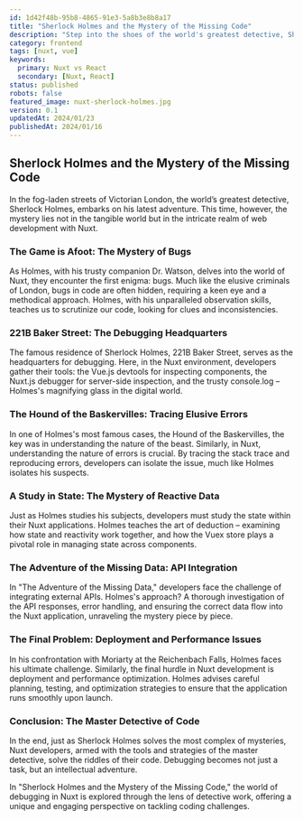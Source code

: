 ```yaml
---
id: 1d42f48b-95b8-4865-91e3-5a8b3e8b8a17
title: "Sherlock Holmes and the Mystery of the Missing Code"
description: "Step into the shoes of the world's greatest detective, Sherlock Holmes, as we unravel the mysteries of debugging in Nuxt. Learn how to methodically approach and solve complex coding conundrums in your Nuxt applications."
category: frontend
tags: [nuxt, vue]
keywords: 
  primary: Nuxt vs React
  secondary: [Nuxt, React]
status: published
robots: false
featured_image: nuxt-sherlock-holmes.jpg
version: 0.1
updatedAt: 2024/01/23
publishedAt: 2024/01/16
---
```


## Sherlock Holmes and the Mystery of the Missing Code

In the fog-laden streets of Victorian London, the world’s greatest detective, Sherlock Holmes, embarks on his latest adventure. This time, however, the mystery lies not in the tangible world but in the intricate realm of web development with Nuxt.

### The Game is Afoot: The Mystery of Bugs

As Holmes, with his trusty companion Dr. Watson, delves into the world of Nuxt, they encounter the first enigma: bugs. Much like the elusive criminals of London, bugs in code are often hidden, requiring a keen eye and a methodical approach. Holmes, with his unparalleled observation skills, teaches us to scrutinize our code, looking for clues and inconsistencies.

### 221B Baker Street: The Debugging Headquarters

The famous residence of Sherlock Holmes, 221B Baker Street, serves as the headquarters for debugging. Here, in the Nuxt environment, developers gather their tools: the Vue.js devtools for inspecting components, the Nuxt.js debugger for server-side inspection, and the trusty console.log – Holmes's magnifying glass in the digital world.

### The Hound of the Baskervilles: Tracing Elusive Errors

In one of Holmes's most famous cases, the Hound of the Baskervilles, the key was in understanding the nature of the beast. Similarly, in Nuxt, understanding the nature of errors is crucial. By tracing the stack trace and reproducing errors, developers can isolate the issue, much like Holmes isolates his suspects.

### A Study in State: The Mystery of Reactive Data

Just as Holmes studies his subjects, developers must study the state within their Nuxt applications. Holmes teaches the art of deduction – examining how state and reactivity work together, and how the Vuex store plays a pivotal role in managing state across components.

### The Adventure of the Missing Data: API Integration

In "The Adventure of the Missing Data," developers face the challenge of integrating external APIs. Holmes's approach? A thorough investigation of the API responses, error handling, and ensuring the correct data flow into the Nuxt application, unraveling the mystery piece by piece.

### The Final Problem: Deployment and Performance Issues

In his confrontation with Moriarty at the Reichenbach Falls, Holmes faces his ultimate challenge. Similarly, the final hurdle in Nuxt development is deployment and performance optimization. Holmes advises careful planning, testing, and optimization strategies to ensure that the application runs smoothly upon launch.

### Conclusion: The Master Detective of Code

In the end, just as Sherlock Holmes solves the most complex of mysteries, Nuxt developers, armed with the tools and strategies of the master detective, solve the riddles of their code. Debugging becomes not just a task, but an intellectual adventure.

In "Sherlock Holmes and the Mystery of the Missing Code," the world of debugging in Nuxt is explored through the lens of detective work, offering a unique and engaging perspective on tackling coding challenges.